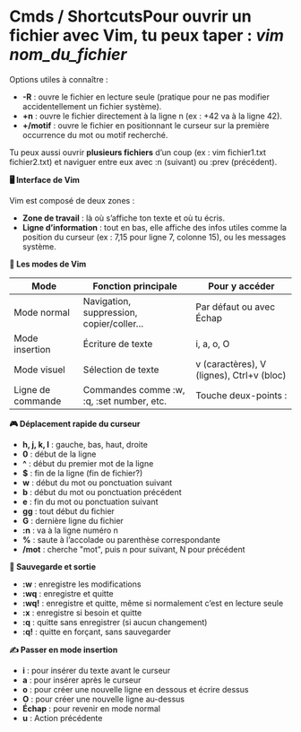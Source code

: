 # Cmds / ShortcutsPour ouvrir un fichier avec Vim, tu peux taper : ***vim nom_du_fichier***

Options utiles à connaître :

- **-R** : ouvre le fichier en lecture seule (pratique pour ne pas modifier accidentellement un fichier système).
- **+n** : ouvre le fichier directement à la ligne n (ex : +42 va à la ligne 42).
- **+/motif** : ouvre le fichier en positionnant le curseur sur la première occurrence du mot ou motif recherché.

Tu peux aussi ouvrir **plusieurs fichiers** d’un coup (ex : vim fichier1.txt fichier2.txt) et naviguer entre eux avec :n (suivant) ou :prev (précédent).

**🖥️ Interface de Vim**

Vim est composé de deux zones :

- **Zone de travail** : là où s’affiche ton texte et où tu écris.
- **Ligne d’information** : tout en bas, elle affiche des infos utiles comme la position du curseur (ex : 7,15 pour ligne 7, colonne 15), ou les messages système.

**🔀 Les modes de Vim**

| **Mode** | **Fonction principale** | **Pour y accéder** |
|----|----|----|
| Mode normal | Navigation, suppression, copier/coller… | Par défaut ou avec Échap |
| Mode insertion | Écriture de texte | i, a, o, O |
| Mode visuel | Sélection de texte | v (caractères), V (lignes), Ctrl+v (bloc) |
| Ligne de commande | Commandes comme :w, :q, :set number, etc. | Touche deux-points : |

**🎮 Déplacement rapide du curseur**

- **h, j, k, l** : gauche, bas, haut, droite
- **0** : début de la ligne
- **^** : début du premier mot de la ligne
- **$** : fin de la ligne (fin de fichier?)
- **w** : début du mot ou ponctuation suivant
- **b** : début du mot ou ponctuation précédent
- **e** : fin du mot ou ponctuation suivant
- **gg** : tout début du fichier
- **G** : dernière ligne du fichier
- **:n** : va à la ligne numéro n
- **%** : saute à l’accolade ou parenthèse correspondante
- **/mot** : cherche "mot", puis n pour suivant, N pour précédent

**💾 Sauvegarde et sortie**

- **:w** : enregistre les modifications
- **:wq** : enregistre et quitte
- **:wq!** : enregistre et quitte, même si normalement c’est en lecture seule
- **:x** : enregistre si besoin et quitte
- **:q** : quitte sans enregistrer (si aucun changement)
- **:q!** : quitte en forçant, sans sauvegarder

**✍️ Passer en mode insertion**

- **i** : pour insérer du texte avant le curseur
- **a** : pour insérer après le curseur
- **o** : pour créer une nouvelle ligne en dessous et écrire dessus
- **O** : pour créer une nouvelle ligne au-dessus
- **Échap** : pour revenir en mode normal
- **u** : Action précédente
